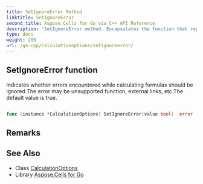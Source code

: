 ```yaml
---
title: SetIgnoreError Method 
linktitle: SetIgnoreError
second_title: Aspose.Cells for Go via C++ API Reference
description: 'SetIgnoreError method. Encapsulates the function that represents setignoreerror in Go.'
type: docs
weight: 200
url: /go-cpp/calculationoptions/setignoreerror/
---
```


## SetIgnoreError function

Indicates whether errors encountered while calculating formulas should be ignored.The error may be unsupported function, external links, etc.The default value is true.

```go

func (instance *CalculationOptions) SetIgnoreError(value bool)  error

```

## Remarks


## See Also

* Class [CalculationOptions](../)
* Library [Aspose.Cells for Go](../../)
